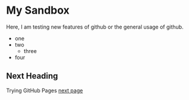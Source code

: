 # My Sandbox

Here, I am testing new features of github or the general usage of github.

- one
- two
  - three
- four

## Next Heading

Trying GitHub Pages
[next page](https://roveda.github.io/sandbox/next_page.html)

